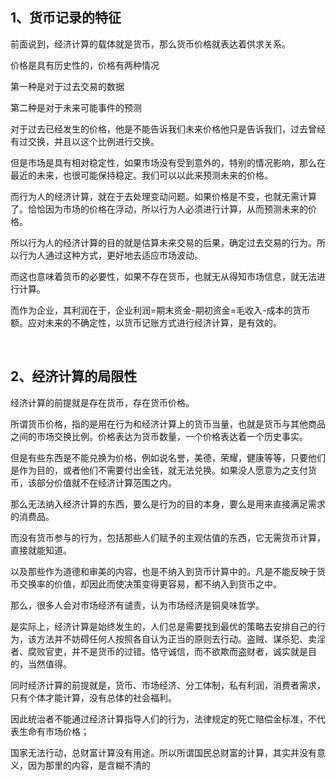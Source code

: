 <h2>1、货币记录的特征</h2><p data-pid="EOBrGB3U">前面说到，经济计算的载体就是货币，那么货币价格就表达着供求关系。</p><p data-pid="1492HNTC">价格是具有历史性的，价格有两种情况</p><p data-pid="u1mbBiEZ">第一种是对于过去交易的数据</p><p data-pid="QX_xLD35">第二种是对于未来可能事件的预测</p><p data-pid="SZAOyYRc">对于过去已经发生的价格，他是不能告诉我们未来价格他只是告诉我们，过去曾经有过交换，并且以这个比例进行交换。</p><p data-pid="KjcrMV6x">但是市场是具有相对稳定性，如果市场没有受到意外的，特别的情况影响，那么在最近的未来，也很可能保持稳定。我们可以以此来预测未来的价格。</p><p data-pid="Of8M1Z7y">而行为人的经济计算，就在于去处理变动问题。如果价格是不变，也就无需计算了。恰恰因为市场的价格在浮动，所以行为人必须进行计算，从而预测未来的价格。</p><p data-pid="q4mM3Wsd">所以行为人的经济计算的目的就是估算未来交易的后果，确定过去交易的行为。所以行为人通过这种方式，更好地去适应市场波动。</p><p data-pid="IY6UyYeZ">而这也意味着货币的必要性，如果不存在货币，也就无从得知市场信息，就无法进行计算。</p><p data-pid="VQqOkc2p">而作为企业，其利润在于，企业利润=期末资金-期初资金=毛收入-成本的货币额。应对未来的不确定性，以货币记账方式进行经济计算，是有效的。</p><p><br></p><h2>2、经济计算的局限性</h2><p data-pid="bJ9aXKEA">经济计算的前提就是存在货币，存在货币价格。</p><p data-pid="wSSYhuc_">所谓货币价格，指的是用在行为和经济计算上的货币当量，也就是货币与其他商品之间的市场交换比例。价格表达为货币数量，一个价格表达着一个历史事实。</p><p data-pid="PHmpyZrj">但是有些东西是不能兑换为价格，例如说名誉，美德，荣耀，健康等等，只要他们是作为目的，或者他们不需要付出金钱，就无法兑换。如果没人愿意为之支付货币，该部分价值就不在经济计算范围之内。</p><p data-pid="Jf_IobCw">那么无法纳入经济计算的东西，要么是行为的目的本身，要么是用来直接满足需求的消费品。</p><p data-pid="Fqw8xJFF">而没有货币参与的行为，包括那些人们赋予的主观估值的东西，它无需货币计算，直接就能知道。</p><p data-pid="7lZDGTM7">以及那些作为道德和审美的内容，也是不纳入到货币计算中的。凡是不能反映于货币交换率的价值，却因此而使决策变得更容易，都不纳入到货币之中。</p><p data-pid="Y-aPn5E9">那么，很多人会对市场经济有谴责，认为市场经济是铜臭味哲学。</p><p data-pid="tTZ0o9DT">是实际上，经济计算是始终发生的，人们总是需要找到最优的策略去安排自己的行为，该方法并不妨碍任何人按照各自认为正当的原则去行动。盗贼、谋杀犯、卖淫者、腐败官吏，并不是货币的过错。恪守诚信，而不欲欺而盗财者，诚实就是目的，当然值得。</p><p data-pid="8ceYXKsq">同时经济计算的前提就是，货币、市场经济、分工体制，私有利润，消费者需求，只有个体才能计算，没有总体的社会福利。</p><p data-pid="xWYuR768">因此统治者不能通过经济计算指导人们的行为，法律规定的死亡赔偿金标准，不代表生命有市场价格；</p><p data-pid="JYJtu6Fo">国家无法行动，总财富计算没有用途。所以所谓国民总财富的计算，其实并没有意义，因为那里的内容，是含糊不清的</p><p></p><p></p>